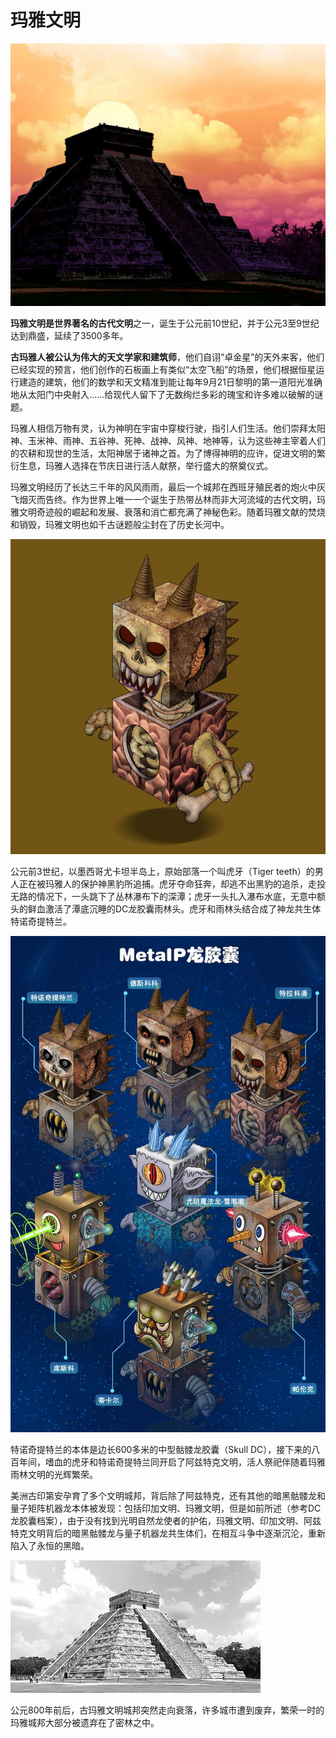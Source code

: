 # 玛雅文明



![](../.gitbook/assets/4.jpeg)

**玛雅文明是世界著名的古代文明**之一，诞生于公元前10世纪，并于公元3至9世纪达到鼎盛，延续了3500多年。

**古玛雅人被公认为伟大的天文学家和建筑师**，他们自诩“卓金星”的天外来客，他们已经实现的预言，他们创作的石板画上有类似“太空飞船”的场景，他们根据恒星运行建造的建筑，他们的数学和天文精准到能让每年9月21日黎明的第一道阳光准确地从太阳门中央射入……给现代人留下了无数绚烂多彩的瑰宝和许多难以破解的谜题。

玛雅人相信万物有灵，认为神明在宇宙中穿梭行驶，指引人们生活。他们崇拜太阳神、玉米神、雨神、五谷神、死神、战神、风神、地神等，认为这些神主宰着人们的农耕和现世的生活，太阳神居于诸神之首。为了博得神明的应许，促进文明的繁衍生息，玛雅人选择在节庆日进行活人献祭，举行盛大的祭奠仪式。

玛雅文明经历了长达三千年的风风雨雨，最后一个城邦在西班牙殖民者的炮火中灰飞烟灭而告终。作为世界上唯一一个诞生于热带丛林而非大河流域的古代文明，玛雅文明奇迹般的崛起和发展、衰落和消亡都充满了神秘色彩。随着玛雅文献的焚烧和销毁，玛雅文明也如千古谜题般尘封在了历史长河中。

![DC雨林头-特诺奇提特兰](../.gitbook/assets/9328.png)

公元前3世纪，以墨西哥尤卡坦半岛上，原始部落一个叫虎牙（Tiger teeth）的男人正在被玛雅人的保护神黑豹所追捕。虎牙夺命狂奔，却逃不出黑豹的追杀，走投无路的情况下，一头跳下了丛林瀑布下的深潭；虎牙一头扎入瀑布水底，无意中额头的鲜血激活了潭底沉睡的DC龙胶囊雨林头。虎牙和雨林头结合成了神龙共生体特诺奇提特兰。

![](../.gitbook/assets/6.webp)

特诺奇提特兰的本体是边长600多米的中型骷髅龙胶囊（Skull DC），接下来的八百年间，嗜血的虎牙和特诺奇提特兰同开启了阿兹特克文明，活人祭祀伴随着玛雅雨林文明的光辉繁荣。

美洲古印第安孕育了多个文明城邦，背后除了阿兹特克，还有其他的暗黑骷髅龙和量子矩阵机器龙本体被发现：包括印加文明、玛雅文明，但是如前所述（参考DC龙胶囊档案），由于没有找到光明自然龙使者的护佑，玛雅文明、印加文明、阿兹特克文明背后的暗黑骷髅龙与量子机器龙共生体们，在相互斗争中逐渐沉沦，重新陷入了永恒的黑暗。

![](<../.gitbook/assets/1 (1).jpeg>)

公元800年前后，古玛雅文明城邦突然走向衰落，许多城市遭到废弃，繁荣一时的玛雅城邦大部分被遗弃在了密林之中。
